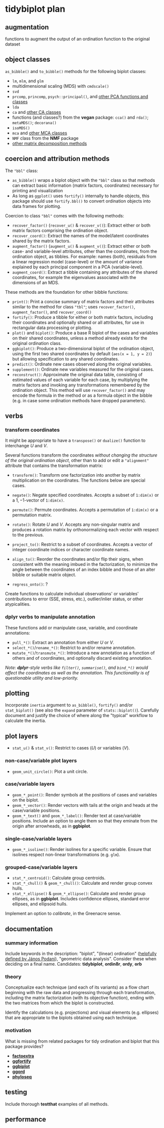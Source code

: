 # tidybiplot plan

## augmentation

functions to augment the output of an ordination function to the original dataset

## object classes

`as_bibble()` and `to_bibble()` methods for the following biplot classes:

- `lm`, `mlm`, and `glm`
- multidimensional scaling (MDS) with `cmdscale()`
- `svd`
- `prcomp`, `princomp`, `psych::principal()`, and [other PCA functions and classes](http://www.gastonsanchez.com/visually-enforced/how-to/2012/06/17/PCA-in-R/)
- `lda`
- `ca` and [other CA classes](http://www.gastonsanchez.com/visually-enforced/how-to/2012/07/19/Correspondence-Analysis/)
- functions (and classes?) from the **vegan** package: `cca()` and `rda()`; `metaMDS()`; `decorana()`
- `isoMDS()`
- `mca` and [other MCA classes](http://www.gastonsanchez.com/visually-enforced/how-to/2012/10/13/MCA-in-R/)
- `NMF` class from the **NMF** package
- [other matrix decomposition methods](http://scikit-learn.org/stable/modules/decomposition.html)

## coercion and attribution methods

The `"bbl"` class:

- `as_bibble()` wraps a biplot object with the `"bbl"` class so that methods can extract basic information (matrix factors, coordinates) necessary for printing and visualization
- As long as `ggplot()` uses `fortify()` internally to handle objects, this package should use `fortify.bbl()` to convert ordination objects into data frames for plotting.

Coercion to class `"bbl"` comes with the following methods:

- `recover_factor()` (`recover_u()` & `recover_v()`): Extract either or both matrix factors comprising the ordination object.
- `recover_coord()`: Extract the names of the model/latent coordinates shared by the matrix factors.
- `augment_factor()` (`augment_u()` & `augment_v()`): Extract either or both case- and variable-level attributes, other than the coordinates, from the ordination object, as tibbles. For example: names (both), residuals from a linear regression model (case-level) or the amount of variance explained by each principal component in a PCA (variable-level).
- `augment_coord()`: Extract a tibble containing any attributes of the shared coordinates, for example the eigenvalues associated with the dimensions of an MDS.

These methods are the foundation for other bibble functions:

- `print()`: Print a concise summary of matrix factors and their attributes similar to the method for class `"tbl"`; uses `recover_factor()`, `augment_factor()`, and `recover_coord()`
- `fortify()`: Produce a tibble for either or both matrix factors, including their coordinates and optionally shared or all attributes, for use in rectangular data processing or plotting.
- `plot()` and `biplot()`: Produce a base R biplot of the cases and variables on their shared coordinates, unless a method already exists for the original ordination class.
- `ggbiplot()`: Produce a two-dimensional biplot of the ordination object, using the first two shared coordinates by default (`aes(x = 1, y = 2)`) but allowing specification to any shared coordinates.
- `predict()`: Ordinate new cases observed along the original variables.
- `supplement()`: Ordinate new variables measured for the original cases.
- `reconstruct()`: Approximate the original data table, consisting of estimated values of each variable for each case, by multiplying the matrix factors and invoking any transformations remembered by the ordination object. This method will use `recover_factor()` and may encode the formula in the method or as a formula object in the bibble (e.g. in case some ordination methods have dropped parameters).

## verbs

### transform coordinates

It might be appropriate to have a `transpose()` or `dualize()` function to interchange $U$ and $V$.

Several functions transform the coordinates _without changing the structure of the original ordination object_, other than to add or edit a `"alignment"` attribute that contains the transformation matrix:

- `transform()`: Transform one factorization into another by matrix multiplication on the coordinates. The functions below are special cases.
- `negate()`: Negate specified coordinates. Accepts a subset of `1:dim(x)` or a $1,-1$-vector of `1:dim(x)`.
- `permute()`: Permute coordinates. Accepts a permutation of `1:dim(x)` or a permutation matrix.
- `rotate()`: Rotate $U$ and $V$. Accepts any non-singular matrix and produces a rotation matrix by orthonormalizing each vector with respect to the previous.
- `project_to()`: Restrict to a subset of coordinates. Accepts a vector of integer coordinate indices or character coordinate names.
- `align_to()`: Reorder the coordinates and/or flip their signs, when consistent with the meaning imbued in the factorization, to minimize the angle between the coordinates of an index bibble and those of an alter bibble or suitable matrix object.

- `regress_onto()`: ?

Create functions to calculate individual observations' or variables' contributions to error (SSE, stress, etc.), outlier/inlier status, or other atypicalities.

### **dplyr** verbs to manipulate annotation

These functions add or manipulate case, variable, and coordinate annotations:

- `pull_*()`: Extract an annotation from either $U$ or $V$.
- `select_*()`/`rename_*()`: Restrict to and/or rename annotation.
- `mutate_*()`/`transmute_*()`: Introduce a new annotation as a function of others and of coordinates, and optionally discard existing annotation.

_Note: **dplyr**-style verbs like `filter()`, `summarise()`, and `bind_*()` would affect the coordinates as well as the annotation. This functionality is of questionable utility and low-priority._

## plotting

Incorporate `inertia` argument to `as_bibble()`, `fortify()` and/or `stat_biplot()` (see also the `expand` parameter of `stats::biplot()`). Carefully document and justify the choice of where along the "typical" workflow to calculate the inertia.

## plot layers

- `stat_u()` & `stat_v()`: Restrict to cases ($U$) or variables ($V$).

### non-case/variable plot layers

- `geom_unit_circle()`: Plot a unit circle.

### case/variable layers

- `geom_*_point()`: Render symbols at the positions of cases and variables on the biplot.
- `geom_*_vector()`: Render vectors with tails at the origin and heads at the case/variable positions.
- `geom_*_text()` and `geom_*_label()`: Render text at case/variable positions. Include an option to angle them so that they eminate from the origin after arrowheads, as in **ggbiplot**.

### single-case/variable layers

- `geom_*_isoline()`: Render isolines for a specific variable. Ensure that isolines respect non-linear transformations (e.g. `glm`).

### grouped-case/variable layers

- `stat_*_centroid()`: Calculate group centroids.
- `stat_*_chull()` & `geom_*_chull()`: Calculate and render group convex hulls.
- `stat_*_ellipse()` & `geom_*_ellipse()`: Calculate and render group ellipses, as in **ggbiplot**. Includes confidence ellipses, standard error ellipses, and ellipsoid hulls.

Implement an option to _calibrate_, in the Greenacre sense.

## documentation

### summary information

Include keywords in the description: "biplot", "(linear) ordination" ([helpfully defined by János Podani](http://ramet.elte.hu/~podani/7-Ordination.pdf)), "geometric data analysis".
Consider these when deciding on a final name. Candidates: **tidybiplot**, **ordin8r**, **ordy**, **orb**

### theory

Conceptualize each technique (and each of its variants) as a flow chart beginning with the raw data and progressing through each transformation, including the matrix factorization (with its objective function), ending with the two matrices from which the biplot is constructed.

Identify the calculations (e.g. projections) and visual elements (e.g. ellipses) that are appropriate to the biplots obtained using each technique.

### motivation

What is missing from related packages for tidy ordination and biplot that this package provides?

- [**factoextra**](http://www.sthda.com/english/rpkgs/factoextra/)
- [**ggfortify**](https://journal.r-project.org/archive/2016/RJ-2016-060/index.html)
- [**ggbiplot**](https://github.com/GegznaV/ggbiplot)
- [**ggord**](https://beckmw.wordpress.com/2015/05/14/reinventing-the-wheel-for-ordination-biplots-with-ggplot2/)
- [**phyloseq**](https://joey711.github.io/phyloseq/plot_ordination-examples.html)

## testing

Include thorough **testthat** examples of all methods.

## performance
